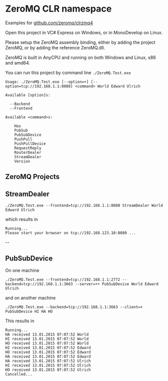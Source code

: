 # ZeroMQ CLR namespace
Examples for [github.com/zeromq/clrzmq4](http://github.com/zeromq/clrzmq4)

Open this project in VC# Express on Windows, or in MonoDevelop on Linux.

Please setup the ZeroMQ assembly binding, either by adding the project ZeroMQ, or by adding the reference ZeroMQ.dll.

ZeroMQ is built in AnyCPU and running on both Windows and Linux, x86 and amd64.

You can run this project by command line `./ZeroMQ.Test.exe`

	Usage: ./ZeroMQ.Test.exe [--option=+] [--option=tcp://192.168.1.1:8080] <command> World Edward Ulrich

	Available [option]s:

	  --Backend
	  --Frontend

	Available <command>s:

	    Has
	    PubSub
	    PubSubDevice
	    PushPull
	    PushPullDevice
	    RequestReply
	    RouterDealer
	    StreamDealer
	    Version

ZeroMQ Projects 
---

StreamDealer
-

	./ZeroMQ.Test.exe --frontend=tcp://192.168.1.1:8080 StreamDealer World Edward Ulrich

which results in 

	Running...
	Please start your browser on tcp://192.168.123.10:8080 ...

--
	
PubSubDevice
-
On one machine

	./ZeroMQ.Test.exe --frontend=tcp://192.168.1.1:2772 --backend=tcp://192.168.1.1:3663 --server=++ PubSubDevice World Edward Ulrich
	
and on another machine

	./ZeroMQ.Test.exe --backend=tcp://192.168.1.1:3663 --client=+ PubSubDevice HI HA HO

This results in

	Running...
	HA received 13.01.2015 07:07:52 World
	HI received 13.01.2015 07:07:52 World
	HO received 13.01.2015 07:07:52 World
	HI received 13.01.2015 07:07:52 Edward
	HO received 13.01.2015 07:07:52 Edward
	HA received 13.01.2015 07:07:52 Edward
	HA received 13.01.2015 07:07:52 Ulrich
	HI received 13.01.2015 07:07:52 Ulrich
	HO received 13.01.2015 07:07:52 Ulrich
	Cancelled...
